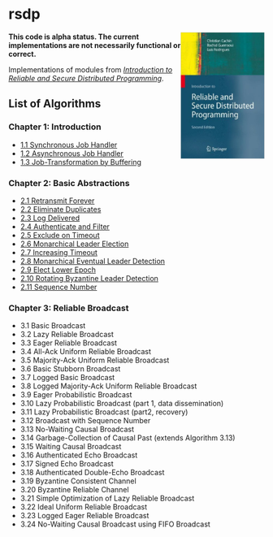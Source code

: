 # rsdp

<img width="165" src="docs/book.jpg" align="right">

**This code is alpha status. The current implementations are not necessarily functional or correct.**

Implementations of modules from [*Introduction to Reliable and Secure Distributed Programming*][rsdp].

[rsdp]: http://distributedprogramming.net

## List of Algorithms

### Chapter 1: Introduction

- [1.1 Synchronous Job Handler](https://github.com/rads/rsdp/blob/master/src/rads/rsdp/modules/synchronous_job_handler.clj)
- [1.2 Asynchronous Job Handler](https://github.com/rads/rsdp/blob/master/src/rads/rsdp/modules/asynchronous_job_handler.cljc)
- [1.3 Job-Transformation by Buffering](https://github.com/rads/rsdp/blob/master/src/rads/rsdp/modules/job_transformation_by_buffering.clj)

### Chapter 2: Basic Abstractions

- [2.1 Retransmit Forever](https://github.com/rads/rsdp/blob/master/src/rads/rsdp/modules/retransmit_forever.cljc)
- [2.2 Eliminate Duplicates](https://github.com/rads/rsdp/blob/master/src/rads/rsdp/modules/eliminate_duplicates.cljc)
- [2.3 Log Delivered](https://github.com/rads/rsdp/blob/master/src/rads/rsdp/modules/log_delivered.clj)
- [2.4 Authenticate and Filter](https://github.com/rads/rsdp/blob/master/src/rads/rsdp/modules/authenticate_and_filter.clj)
- [2.5 Exclude on Timeout](https://github.com/rads/rsdp/blob/master/src/rads/rsdp/modules/exclude_on_timeout.cljc)
- [2.6 Monarchical Leader Election](https://github.com/rads/rsdp/blob/master/src/rads/rsdp/modules/monarchical_leader_election.cljc)
- [2.7 Increasing Timeout](https://github.com/rads/rsdp/blob/master/src/rads/rsdp/modules/increasing_timeout.clj)
- [2.8 Monarchical Eventual Leader Detection](https://github.com/rads/rsdp/blob/master/src/rads/rsdp/modules/monarchical_eventual_leader_detection.clj)
- [2.9 Elect Lower Epoch](https://github.com/rads/rsdp/blob/master/src/rads/rsdp/modules/elect_lower_epoch.clj)
- [2.10 Rotating Byzantine Leader Detection](https://github.com/rads/rsdp/blob/master/src/rads/rsdp/modules/rotating_byzantine_leader_detection.clj)
- [2.11 Sequence Number](https://github.com/rads/rsdp/blob/master/src/rads/rsdp/modules/sequence_number.clj)

### Chapter 3: Reliable Broadcast

- 3.1 Basic Broadcast
- 3.2 Lazy Reliable Broadcast
- 3.3 Eager Reliable Broadcast
- 3.4 All-Ack Uniform Reliable Broadcast
- 3.5 Majority-Ack Uniform Reliable Broadcast
- 3.6 Basic Stubborn Broadcast
- 3.7 Logged Basic Broadcast
- 3.8 Logged Majority-Ack Uniform Reliable Broadcast
- 3.9 Eager Probabilistic Broadcast
- 3.10 Lazy Probabilistic Broadcast (part 1, data dissemination)
- 3.11 Lazy Probabilistic Broadcast (part2, recovery)
- 3.12 Broadcast with Sequence Number
- 3.13 No-Waiting Causal Broadcast
- 3.14 Garbage-Collection of Causal Past (extends Algorithm 3.13)
- 3.15 Waiting Causal Broadcast
- 3.16 Authenticated Echo Broadcast
- 3.17 Signed Echo Broadcast
- 3.18 Authenticated Double-Echo Broadcast
- 3.19 Byzantine Consistent Channel
- 3.20 Byzantine Reliable Channel
- 3.21 Simple Optimization of Lazy Reliable Broadcast
- 3.22 Ideal Uniform Reliable Broadcast
- 3.23 Logged Eager Reliable Broadcast
- 3.24 No-Waiting Causal Broadcast using FIFO Broadcast
